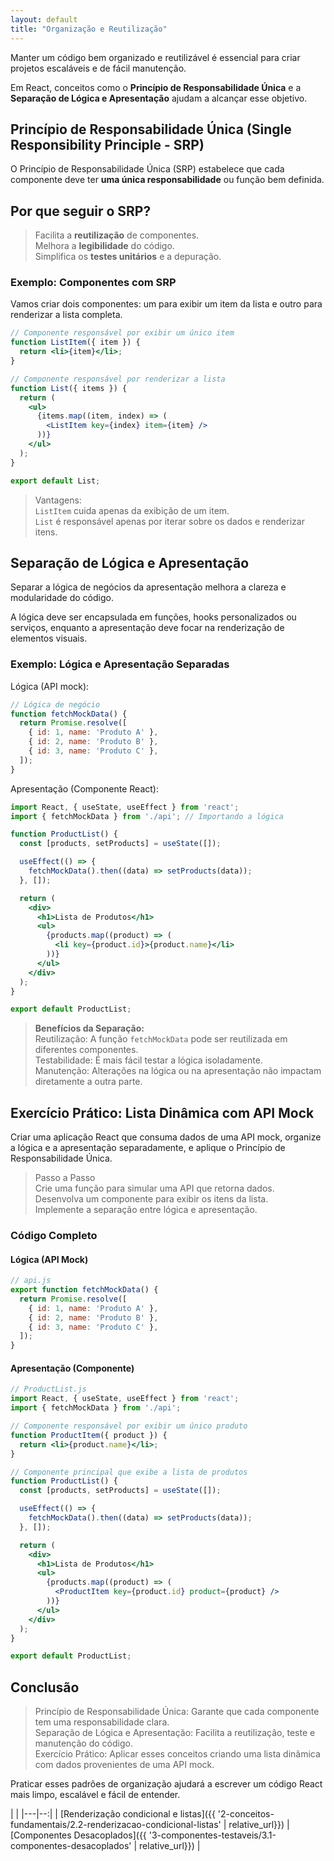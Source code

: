 ```yaml
---
layout: default
title: "Organização e Reutilização"
---
```


Manter um código bem organizado e reutilizável é essencial para criar projetos escaláveis e de fácil manutenção.

Em React, conceitos como o **Princípio de Responsabilidade Única** e a **Separação de Lógica e Apresentação** ajudam a alcançar esse objetivo.

## Princípio de Responsabilidade Única (Single Responsibility Principle - SRP)

O Princípio de Responsabilidade Única (SRP) estabelece que cada componente deve ter **uma única responsabilidade** ou função bem definida.

## **Por que seguir o SRP?**

> Facilita a **reutilização** de componentes.\
> Melhora a **legibilidade** do código.\
> Simplifica os **testes unitários** e a depuração.

### Exemplo: Componentes com SRP

Vamos criar dois componentes: um para exibir um item da lista e outro para renderizar a lista completa.

```jsx
// Componente responsável por exibir um único item
function ListItem({ item }) {
  return <li>{item}</li>;
}

// Componente responsável por renderizar a lista
function List({ items }) {
  return (
    <ul>
      {items.map((item, index) => (
        <ListItem key={index} item={item} />
      ))}
    </ul>
  );
}

export default List;
```

> Vantagens:\
> `ListItem` cuida apenas da exibição de um item.\
> `List` é responsável apenas por iterar sobre os dados e renderizar itens.

## Separação de Lógica e Apresentação

Separar a lógica de negócios da apresentação melhora a clareza e modularidade do código.

A lógica deve ser encapsulada em funções, hooks personalizados ou serviços, enquanto a apresentação deve focar na renderização de elementos visuais.

### Exemplo: Lógica e Apresentação Separadas

Lógica (API mock):

```jsx
// Lógica de negócio
function fetchMockData() {
  return Promise.resolve([
    { id: 1, name: 'Produto A' },
    { id: 2, name: 'Produto B' },
    { id: 3, name: 'Produto C' },
  ]);
}
```

Apresentação (Componente React):

```jsx
import React, { useState, useEffect } from 'react';
import { fetchMockData } from './api'; // Importando a lógica

function ProductList() {
  const [products, setProducts] = useState([]);

  useEffect(() => {
    fetchMockData().then((data) => setProducts(data));
  }, []);

  return (
    <div>
      <h1>Lista de Produtos</h1>
      <ul>
        {products.map((product) => (
          <li key={product.id}>{product.name}</li>
        ))}
      </ul>
    </div>
  );
}

export default ProductList;
```

> **Benefícios da Separação:**\
> Reutilização: A função `fetchMockData` pode ser reutilizada em diferentes componentes.\
> Testabilidade: É mais fácil testar a lógica isoladamente.\
> Manutenção: Alterações na lógica ou na apresentação não impactam diretamente a outra parte.

## Exercício Prático: Lista Dinâmica com API Mock

Criar uma aplicação React que consuma dados de uma API mock, organize a lógica e a apresentação separadamente, e aplique o Princípio de Responsabilidade Única.

> Passo a Passo\
> Crie uma função para simular uma API que retorna dados.\
> Desenvolva um componente para exibir os itens da lista.\
> Implemente a separação entre lógica e apresentação.

### Código Completo

#### Lógica (API Mock)

```javascript
// api.js
export function fetchMockData() {
  return Promise.resolve([
    { id: 1, name: 'Produto A' },
    { id: 2, name: 'Produto B' },
    { id: 3, name: 'Produto C' },
  ]);
}
```

#### Apresentação (Componente)

```jsx
// ProductList.js
import React, { useState, useEffect } from 'react';
import { fetchMockData } from './api';

// Componente responsável por exibir um único produto
function ProductItem({ product }) {
  return <li>{product.name}</li>;
}

// Componente principal que exibe a lista de produtos
function ProductList() {
  const [products, setProducts] = useState([]);

  useEffect(() => {
    fetchMockData().then((data) => setProducts(data));
  }, []);

  return (
    <div>
      <h1>Lista de Produtos</h1>
      <ul>
        {products.map((product) => (
          <ProductItem key={product.id} product={product} />
        ))}
      </ul>
    </div>
  );
}

export default ProductList;
```

## Conclusão

> Princípio de Responsabilidade Única: Garante que cada componente tem uma responsabilidade clara.\
> Separação de Lógica e Apresentação: Facilita a reutilização, teste e manutenção do código.\
> Exercício Prático: Aplicar esses conceitos criando uma lista dinâmica com dados provenientes de uma API mock.

Praticar esses padrões de organização ajudará a escrever um código React mais limpo, escalável e fácil de entender.

| |
|---|--:|
| [Renderização condicional e listas]({{ '2-conceitos-fundamentais/2.2-renderizacao-condicional-listas' | relative_url}}) | [Componentes Desacoplados]({{ '3-componentes-testaveis/3.1-componentes-desacoplados' | relative_url}}) |
